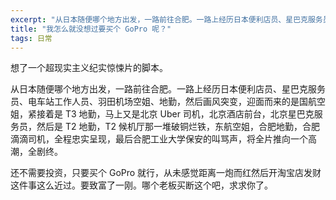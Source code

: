```yaml
---
excerpt: "从日本随便哪个地方出发，一路前往合肥。一路上经历日本便利店员、星巴克服务员、电车站工作人员、羽田机场空姐、地勤，然后画风突变，迎面而来的是国航空姐，紧接着是T3地勤，马上又是北京 Uber 司机，北京酒店前台，北京星巴克服务员，然后是T2地勤，T2候机厅那一堆破铜烂铁，东航空姐，合肥地勤，合肥滴滴司机，全程忠实呈现，最后合肥工业大学保安的叫骂声，将全片推向一个高潮，全剧终。"
title: "我怎么就没想过要买个 GoPro 呢？"
tags: 日常
---
```


想了一个超现实主义纪实惊悚片的脚本。

从日本随便哪个地方出发，一路前往合肥。一路上经历日本便利店员、星巴克服务员、电车站工作人员、羽田机场空姐、地勤，然后画风突变，迎面而来的是国航空姐，紧接着是 T3 地勤，马上又是北京 Uber 司机，北京酒店前台，北京星巴克服务员，然后是 T2 地勤，T2 候机厅那一堆破铜烂铁，东航空姐，合肥地勤，合肥滴滴司机，全程忠实呈现，最后合肥工业大学保安的叫骂声，将全片推向一个高潮，全剧终。

还不需要投资，只要买个 GoPro 就行，从未感觉距离一炮而红然后开淘宝店发财这件事这么近过。要致富了一刚。哪个老板买断这个吧，求求你了。
